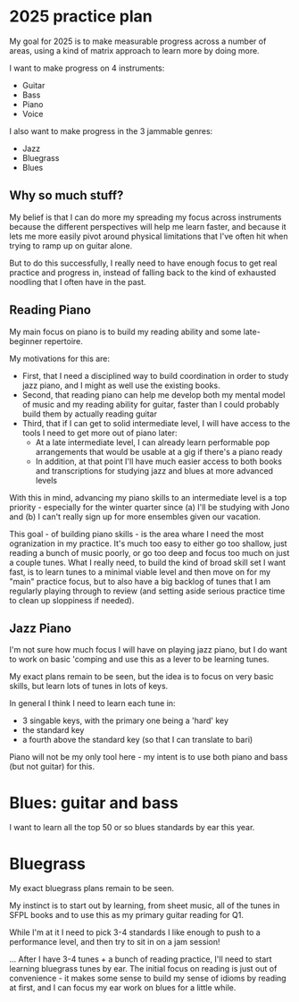 # 2025 practice plan

My goal for 2025 is to make measurable progress across a number
of areas, using a kind of matrix approach to learn more by
doing more.

I want to make progress on 4 instruments:
- Guitar
- Bass
- Piano
- Voice

I also want to make progress in the 3 jammable genres:
- Jazz
- Bluegrass
- Blues

## Why so much stuff?

My belief is that I can do more my spreading my focus across
instruments because the different perspectives will help me learn
faster, and because it lets me more easily pivot around physical
limitations that I've often hit when trying to ramp up on guitar alone.

But to do this successfully, I really need to have enough focus to get
real practice and progress in, instead of falling back to the kind of
exhausted noodling that I often have in the past.

## Reading Piano

My main focus on piano is to build my reading ability and some
late-beginner repertoire.

My motivations for this are:
- First, that I need a disciplined way to build coordination in order
  to study jazz piano, and I might as well use the existing books.
- Second, that reading piano can help me develop both my mental model
  of music and my reading ability for guitar, faster than I could probably
  build them by actually reading guitar
- Third, that if I can get to solid intermediate level, I will have access
  to the tools I need to get more out of piano later:
  - At a late intermediate level, I can already learn performable pop
    arrangements that would be usable at a gig if there's a piano ready
  - In addition, at that point I'll have much easier access to both books
    and transcriptions for studying jazz and blues at more advanced levels

With this in mind, advancing my piano skills to an intermediate level is
a top priority - especially for the winter quarter since (a) I'll be
studying with Jono and (b) I can't really sign up for more ensembles given
our vacation.


This goal - of building piano skills - is the area whare I need the most
ogranization in my practice. It's much too easy to either go too shallow,
just reading a bunch of music poorly, or go too deep and focus too much
on just a couple tunes. What I really need, to build the kind of broad
skill set I want fast, is to learn tunes to a minimal viable level and
then move on for my "main" practice focus, but to also have a big backlog
of tunes that I am regularly playing through to review (and setting aside
serious practice time to clean up sloppiness if needed).


## Jazz Piano

I'm not sure how much focus I will have on playing jazz piano, but I
do want to work on basic 'comping and use this as a lever to be learning
tunes.

My exact plans remain to be seen, but the idea is to focus on very basic
skills, but learn lots of tunes in lots of keys.

In general I think I need to learn each tune in:
 - 3 singable keys, with the primary one being a 'hard' key
 - the standard key
 - a fourth above the standard key (so that I can translate to bari)

Piano will not be my only tool here - my intent is to use both piano
and bass (but not guitar) for this.

# Blues: guitar and bass

I want to learn all the top 50 or so blues standards by ear this
year.

# Bluegrass

My exact bluegrass plans remain to be seen.

My instinct is to start out by learning, from sheet music, all of the tunes
in SFPL books and to use this as my primary guitar reading for Q1.

While I'm at it I need to pick 3-4 standards I like enough to push to
a performance level, and then try to sit in on a jam session!

... After I have 3-4 tunes + a bunch of reading practice, I'll need to start
learning bluegrass tunes by ear. The initial focus on reading is just out
of convenience - it makes some sense to build my sense of idioms by reading
at first, and I can focus my ear work on blues for a little while.
